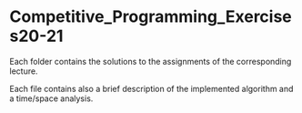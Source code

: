 # Competitive_Programming_Exercises20-21

Each folder contains the solutions to the assignments of the corresponding lecture.

Each file contains also a brief description of the implemented algorithm and a time/space analysis.
